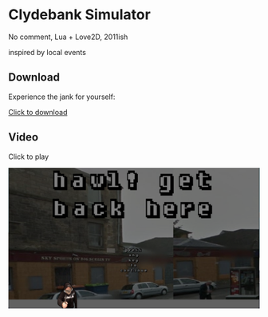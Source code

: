 # Clydebank Simulator

No comment, Lua + Love2D, 2011ish

inspired by local events

## Download
Experience the jank for yourself:

[Click to download](https://github.com/andrewiankidd/legacy-lua-csim/releases/download/release/CLYDEBANK_SIMULATOR.zip)

## Video

Click to play

[![screenshot](assets/screenshot.png)](https://youtu.be/IiPZBGwe6e0)